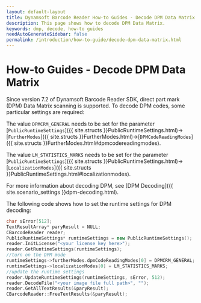 ```yaml
---
layout: default-layout
title: Dynamsoft Barcode Reader How-to Guides - Decode DPM Data Matrix  
description: This page shows how to decode DPM Data Matrix.
keywords: dmp, decode, how-to guides
needAutoGenerateSidebar: false
permalink: /introduction/how-to-guide/decode-dpm-data-matrix.html
---
```


# How-to Guides - Decode DPM Data Matrix   


Since version 7.2 of Dynamsoft Barcode Reader SDK, direct part mark (DPM) Data Matrix scanning is supported. To decode DPM codes, some particular settings are required:

The value `DPMCRM_GENERAL` needs to be set for the parameter [`PublicRuntimeSettings`]({{ site.structs }}PublicRuntimeSettings.html)->[`FurtherModes`]({{ site.structs }}FurtherModes.html)->[`DPMCodeReadingModes`]({{ site.structs }}FurtherModes.html#dpmcodereadingmodes).    
   

The value `LM_STATISTICS_MARKS` needs to be set for the parameter [`PublicRuntimeSettings`]({{ site.structs }}PublicRuntimeSettings.html)->[`LocalizationModes`]({{ site.structs }}PublicRuntimeSettings.html#localizationmodes).    


For more information about decoding DPM, see [DPM Decoding]({{ site.scenario_settings }}dpm-decoding.html).   


The following code shows how to set the runtime settings for DPM decoding:   

```cpp
char sError[512];
TextResultArray* paryResult = NULL;
CBarcodeReader reader;
PublicRuntimeSettings* runtimeSettings = new PublicRuntimeSettings();
reader.InitLicense("<your license key here>");
reader.GetRuntimeSettings(runtimeSettings);
//turn on the DPM mode
runtimeSettings->furtherModes.dpmCodeReadingModes[0] = DPMCRM_GENERAL;
runtimeSettings->localizationModes[0] = LM_STATISTICS_MARKS;
//update the runtime settings
reader.UpdateRuntimeSettings(runtimeSettings, sError, 512);
reader.DecodeFile("<your image file full path>", "");
reader.GetAllTextResults(&paryResult);
CBarcodeReader::FreeTextResults(&paryResult);
```


